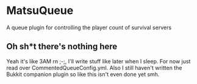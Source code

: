 # MatsuQueue
A queue plugin for controlling the player count of survival servers

## Oh sh*t there's nothing here
Yeah it's like 3AM rn ;-;, I'll write stuff like later when I sleep. For now just read over CommentedQueueConfig.yml. Also I still haven't written the Bukkit companion plugin so like this isn't even done yet smh.
